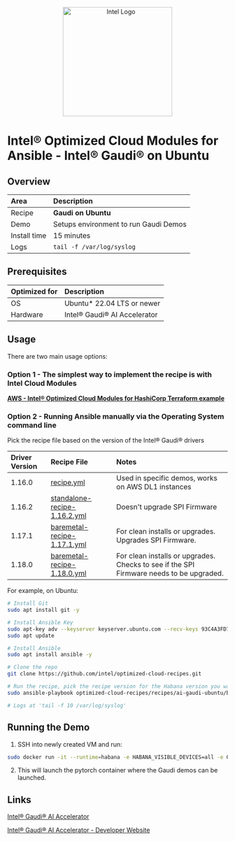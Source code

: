 <p align="center">
  <img src="https://github.com/intel/optimized-cloud-recipes/blob/main/images/logo-classicblue-800px.png?raw=true" alt="Intel Logo" width="250"/>
</p>

# Intel® Optimized Cloud Modules for Ansible  - Intel® Gaudi® on Ubuntu

## Overview

| Area   | Description                                                 |
| :----- | :---------------------------------------------------------- |
| Recipe | **Gaudi on Ubuntu** |
Demo | Setups environment to run Gaudi Demos |  [LINK](TBD)
| Install time | 15 minutes |
| Logs | `tail -f /var/log/syslog`|

## Prerequisites

| Optimized for | Description                              |
| :------------ | :--------------------------------------- |
| OS            | Ubuntu* 22.04 LTS or newer               |
| Hardware      | Intel® Gaudi® AI Accelerator |

## Usage

There are two main usage options:

### Option 1 - The simplest way to implement the recipe is with Intel Cloud Modules

[**AWS - Intel® Optimized Cloud Modules for HashiCorp Terraform example**](https://github.com/intel/terraform-intel-aws-vm/tree/main/examples/gen-ai-gaudi-demo)

### Option 2 - Running Ansible manually via the Operating System command line

Pick the recipe file based on the version of the Intel® Gaudi® drivers

| Driver Version | Recipe File | Notes |
| :------------- | :---------- | :---- |
| 1.16.0         | [recipe.yml](recipe.yml)| Used in specific demos, works on AWS DL1 instances |
| 1.16.2         | [standalone-recipe-1.16.2.yml](standalone-recipe-1.16.2.yml)| Doesn't upgrade SPI Firmware |
| 1.17.1         | [baremetal-recipe-1.17.1.yml](baremetal-recipe-1.17.1.yml)| For clean installs or upgrades. Upgrades SPI Firmware.|
| 1.18.0         | [baremetal-recipe-1.18.0.yml](baremetal-recipe-1.18.0.yml)| For clean installs or upgrades. Checks to see if the SPI Firmware needs to be upgraded. |

For example, on Ubuntu:

```bash
# Install Git 
sudo apt install git -y

# Install Ansible Key
sudo apt-key adv --keyserver keyserver.ubuntu.com --recv-keys 93C4A3FD7BB9C367
sudo apt update

# Install Ansible
sudo apt install ansible -y

# Clone the repo
git clone https://github.com/intel/optimized-cloud-recipes.git 

# Run the recipe, pick the recipe version for the Habana version you want
sudo ansible-playbook optimized-cloud-recipes/recipes/ai-gaudi-ubuntu/baremetal-1.18.0.yml

# Logs at 'tail -f 10 /var/log/syslog'
```

## Running the Demo

1. SSH into newly created VM and run:

```bash
sudo docker run -it --runtime=habana -e HABANA_VISIBLE_DEVICES=all -e OMPI_MCA_btl_vader_single_copy_mechanism=none --cap-add=sys_nice --net=host --ipc=host vault.habana.ai/gaudi-docker/1.16.0/ubuntu22.04/habanalabs/pytorch-installer-2.4.0:latest
```

2. This will launch the pytorch container where the Gaudi demos can be launched.

## Links

[Intel® Gaudi® AI Accelerator](https://www.intel.com/content/www/us/en/products/details/processors/ai-accelerators/gaudi-overview.html)

[Intel® Gaudi® AI Accelerator - Developer Website](https://developer.habana.ai/)
